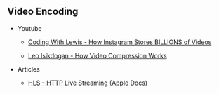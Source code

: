 

## Video Encoding

- Youtube

    - [Coding With Lewis - How Instagram Stores BILLIONS of Videos](https://www.youtube.com/watch?v=HzD_Kv6IyQ0)

    - [Leo Isikdogan - How Video Compression Works](https://www.youtube.com/watch?v=QoZ8pccsYo4&t=0s)


- Articles

    - [HLS - HTTP Live Streaming (Apple Docs)](https://developer.apple.com/streaming/)
